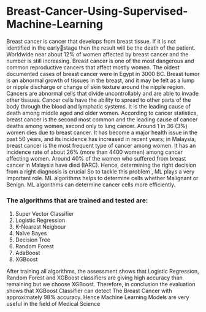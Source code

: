 # Breast-Cancer-Using-Supervised-Machine-Learning
Breast cancer is cancer that develops from breast tissue. If it is not identified in the earlystage then the result will be the death of the patient. Worldwide near about 12% of women affected by breast cancer and the number is still increasing.
Breast cancer is one of the most dangerous and common reproductive cancers that affect mostly women. The oldest documented cases of breast cancer were in Egypt in 3000 BC. 
Breast tumor is an abnormal growth of tissues in the breast, and it may be felt as a lump or nipple discharge or change of skin texture around the nipple region. Cancers are abnormal cells that divide uncontrollably and are able to invade other tissues. Cancer cells have the ability to spread to other parts of the body through the blood and lymphatic systems. It is the leading cause of death among middle aged and older women. According to cancer statistics, breast cancer is the second most common and the leading cause of cancer deaths among women, second only to lung cancer. Around 1 in 36 (3%) women dies due to breast cancer. It has become a major health issue in the past 50 years, and its incidence has increased in recent years; in Malaysia, breast cancer is the most frequent type of cancer among women. It has an incidence rate of about 26% (more than 4400 women) among cancer affecting women. Around 40% of the women who suffered from breast cancer in Malaysia have died (IARC). Hence, determining the right decision from a right diagnosis is crucial
So to tackle this problem , ML plays a very important role. ML algorithms helps to determine cells whether Malignant or Benign. ML algorithms can determine cancer cells more 
efficiently.
### The algorithms that are trained and tested are:
1. Super Vector Classifier
2. Logistic Regression
3. K-Nearest Neigbour
4. Naïve Bayes
5. Decision Tree
6. Random Forest
7. AdaBoost
8. XGBoost

After training all algorithms, the assessment shows that Logistic Regression, Random Forest and XGBoost classifiers are giving high accuracy than remaining but we choose XGBoost.
Therefore, in conclusion the evaluation shows that XGBoost Classifier can detect The Breast Cancer with approximately 98% accuracy.
Hence Machine Learning Models are very useful in the field of Medical Science
